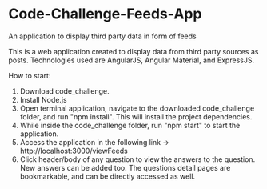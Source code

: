 # Code-Challenge-Feeds-App
An application to display third party data in form of feeds

This is a web application created to display data from third party sources as posts. Technologies used are AngularJS, Angular Material, and ExpressJS.

How to start:

1) Download code_challenge.
2) Install Node.js
3) Open terminal application, navigate to the downloaded code_challenge folder, and run "npm install". This will install the project dependencies.
4) While inside the code_challenge folder, run "npm start" to start the application.
5) Access the application in the following link -> http://localhost:3000/viewFeeds
6) Click header/body of any question to view the answers to the question. New answers can be added too. The questions detail pages are bookmarkable, and can be directly accessed as well.
